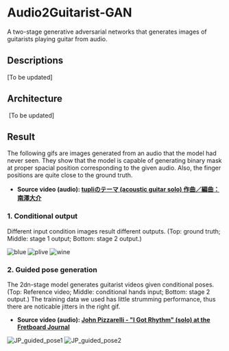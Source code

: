 # Audio2Guitarist-GAN
A two-stage generative adversarial networks that generates images of guitarists playing guitar from audio.

## Descriptions
  [To be updated]

## Architecture
  [To be updated]
  
## Result
The following gifs are images generated from an audio that the model had never seen. They show that the model is capable of generating binary mask at proper spacial position corresponding to the given audio.  Also, the finger positions are quite close to the ground truth.
  - **Source video (audio): [tupliのテーマ (acoustic guitar solo) 作曲／編曲：南澤大介](https://www.youtube.com/watch?v=ApbNNhVVsG8)**

### 1. Conditional output
Different input condition images result different outputs. (Top: ground truth; Middle: stage 1 output; Bottom: stage 2 output.)

![blue](https://www.dropbox.com/s/b07rhz3mi51x77m/tupli_blue.gif?raw=1) ![plive](https://www.dropbox.com/s/zac7dho5o2v8o6a/tupli_green.gif?raw=1) ![wine](https://www.dropbox.com/s/r7n8ybyf4aawlgu/tupli_wine.gif?raw=1)

### 2. Guided pose generation
The 2dn-stage model generates guitarist videos given conditional poses. (Top: Reference video; Middle: conditional hands input; Bottom: stage 2 output.) The training data we used has little strumming performance, thus there are noticable jitters in the right gif.
  - **Source video (audio): [John Pizzarelli - "I Got Rhythm" (solo) at the Fretboard Journal](https://www.youtube.com/watch?v=vVNVJGLVFCk)**

![JP_guided_pose1](https://www.dropbox.com/s/mldgg1yg194ntcj/jp_guided_pose_hires_01.gif?raw=1) ![JP_guided_pose2](https://www.dropbox.com/s/z1m6h7oxslysvgc/jp_guided_pose_hires_02.gif?raw=1)

